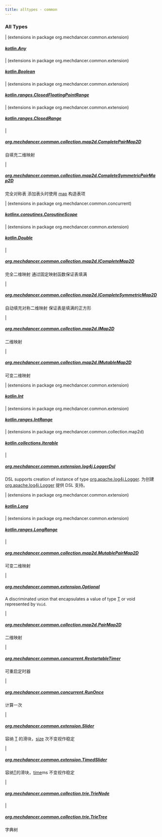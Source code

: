 ```yaml
---
title: alltypes - common
---
```


### All Types

| (extensions in package org.mechdancer.common.extension)

##### [kotlin.Any](../org.mechdancer.common.extension/kotlin.-any/index.html)


| (extensions in package org.mechdancer.common.extension)

##### [kotlin.Boolean](../org.mechdancer.common.extension/kotlin.-boolean/index.html)


| (extensions in package org.mechdancer.common.extension)

##### [kotlin.ranges.ClosedFloatingPointRange](../org.mechdancer.common.extension/kotlin.ranges.-closed-floating-point-range/index.html)


| (extensions in package org.mechdancer.common.extension)

##### [kotlin.ranges.ClosedRange](../org.mechdancer.common.extension/kotlin.ranges.-closed-range/index.html)


|

##### [org.mechdancer.common.collection.map2d.CompletePairMap2D](../org.mechdancer.common.collection.map2d/-complete-pair-map2-d/index.html)

自填充二维映射


|

##### [org.mechdancer.common.collection.map2d.CompleteSymmetricPairMap2D](../org.mechdancer.common.collection.map2d/-complete-symmetric-pair-map2-d/index.html)

完全对称表
添加表头时使用 [map](#) 构造表项


| (extensions in package org.mechdancer.common.concurrent)

##### [kotlinx.coroutines.CoroutineScope](../org.mechdancer.common.concurrent/kotlinx.coroutines.-coroutine-scope/index.html)


| (extensions in package org.mechdancer.common.extension)

##### [kotlin.Double](../org.mechdancer.common.extension/kotlin.-double/index.html)


|

##### [org.mechdancer.common.collection.map2d.ICompleteMap2D](../org.mechdancer.common.collection.map2d/-i-complete-map2-d/index.html)

完全二维映射
通过固定映射函数保证表填满


|

##### [org.mechdancer.common.collection.map2d.ICompleteSymmetricMap2D](../org.mechdancer.common.collection.map2d/-i-complete-symmetric-map2-d/index.html)

自动填充对称二维映射
保证表是填满的正方形


|

##### [org.mechdancer.common.collection.map2d.IMap2D](../org.mechdancer.common.collection.map2d/-i-map2-d/index.html)

二维映射


|

##### [org.mechdancer.common.collection.map2d.IMutableMap2D](../org.mechdancer.common.collection.map2d/-i-mutable-map2-d/index.html)

可变二维映射


| (extensions in package org.mechdancer.common.extension)

##### [kotlin.Int](../org.mechdancer.common.extension/kotlin.-int/index.html)


| (extensions in package org.mechdancer.common.extension)

##### [kotlin.ranges.IntRange](../org.mechdancer.common.extension/kotlin.ranges.-int-range/index.html)


| (extensions in package org.mechdancer.common.collection.map2d)

##### [kotlin.collections.Iterable](../org.mechdancer.common.collection.map2d/kotlin.collections.-iterable/index.html)


|

##### [org.mechdancer.common.extension.log4j.LoggerDsl](../org.mechdancer.common.extension.log4j/-logger-dsl/index.html)

DSL supports creation of instance of type [org.apache.log4j.Logger](#).
为创建 [org.apache.log4j.Logger](#) 提供 DSL 支持。


| (extensions in package org.mechdancer.common.extension)

##### [kotlin.Long](../org.mechdancer.common.extension/kotlin.-long/index.html)


| (extensions in package org.mechdancer.common.extension)

##### [kotlin.ranges.LongRange](../org.mechdancer.common.extension/kotlin.ranges.-long-range/index.html)


|

##### [org.mechdancer.common.collection.map2d.MutablePairMap2D](../org.mechdancer.common.collection.map2d/-mutable-pair-map2-d/index.html)

可变二维映射


|

##### [org.mechdancer.common.extension.Optional](../org.mechdancer.common.extension/-optional/index.html)

A discriminated union that encapsulates a value of type [T](../org.mechdancer.common.extension/-optional/index.html#T)
or void represented by `Void`.


|

##### [org.mechdancer.common.collection.map2d.PairMap2D](../org.mechdancer.common.collection.map2d/-pair-map2-d/index.html)

二维映射


|

##### [org.mechdancer.common.concurrent.RestartableTimer](../org.mechdancer.common.concurrent/-restartable-timer/index.html)

可重启定时器


|

##### [org.mechdancer.common.concurrent.RunOnce](../org.mechdancer.common.concurrent/-run-once/index.html)

计算一次


|

##### [org.mechdancer.common.extension.Slider](../org.mechdancer.common.extension/-slider/index.html)

容纳 [T](../org.mechdancer.common.extension/-slider/index.html#T) 的滑块，[size](#) 次不变视作稳定


|

##### [org.mechdancer.common.extension.TimedSlider](../org.mechdancer.common.extension/-timed-slider/index.html)

容纳[T](../org.mechdancer.common.extension/-timed-slider/index.html#T)的滑块，[time](#)ms 不变视作稳定


|

##### [org.mechdancer.common.collection.trie.TrieNode](../org.mechdancer.common.collection.trie/-trie-node/index.html)


|

##### [org.mechdancer.common.collection.trie.TrieTree](../org.mechdancer.common.collection.trie/-trie-tree/index.html)

字典树


